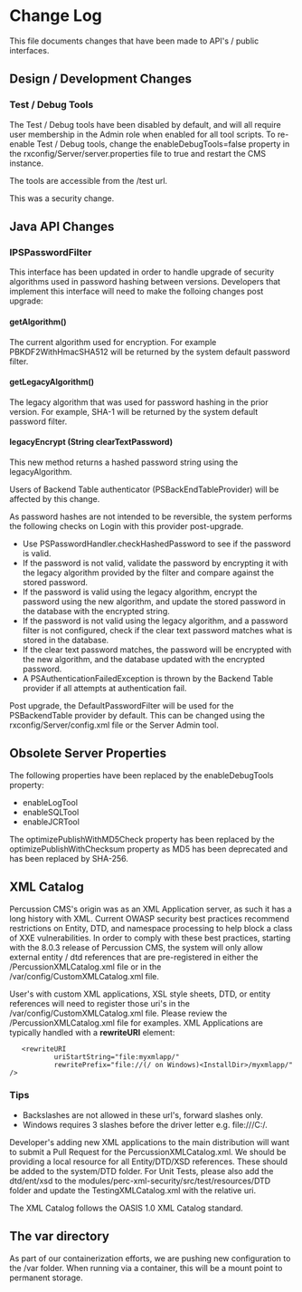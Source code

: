 
# Change Log

This file documents changes that have been made to API's / public interfaces.

## Design / Development Changes
### Test / Debug Tools
The Test / Debug tools have been disabled by default, and will all require user membership in the Admin role when enabled for all tool scripts. 
To re-enable Test / Debug tools, change the enableDebugTools=false property in the rxconfig/Server/server.properties file to true and restart the CMS instance. 

The tools are accessible from the /test url.

This was a security change.

## Java API Changes

### IPSPasswordFilter
This interface has been updated in order to handle upgrade of security algorithms used in password hashing between versions. Developers that implement this interface will need to make the folloing changes post upgrade:

#### getAlgorithm()
The current algorithm used for encryption.  For example PBKDF2WithHmacSHA512 will be returned by the system default password filter. 

#### getLegacyAlgorithm()
The legacy algorithm that was used for password hashing in the prior version.   For example, SHA-1 will be returned by the system default password filter.

#### legacyEncrypt (String clearTextPassword)
This new method returns a hashed password string using the legacyAlgorithm.

Users of Backend Table authenticator (PSBackEndTableProvider) will be affected by this change. 

As password hashes are not intended to be reversible, the system performs the following checks on Login with this provider post-upgrade.

* Use PSPasswordHandler.checkHashedPassword to see if the password is valid.
* If the password is not valid, validate the password by encrypting it with the legacy algorithm provided by the filter and compare against the stored password.
* If the password is valid using the legacy algorithm, encrypt the password using the new algorithm, and update the stored password in the database with the encrypted string.
* If the password is not valid using the legacy algorithm, and a password filter is not configured, check if the clear text password matches what is stored in the database.
* If the clear text password matches, the password will be encrypted with the new algorithm, and the database updated with the encrypted password.
* A PSAuthenticationFailedException is thrown by the Backend Table provider if all attempts at authentication fail.

Post upgrade, the DefaultPasswordFilter will be used for the PSBackendTable provider by default.  This can be changed using the rxconfig/Server/config.xml file or the Server Admin tool. 

## Obsolete Server Properties

The following properties have been replaced by the enableDebugTools property:

* enableLogTool
* enableSQLTool
* enableJCRTool

The optimizePublishWithMD5Check property has been replaced by the optimizePublishWithChecksum property as MD5 has been deprecated and has been replaced by SHA-256.

##  XML Catalog

Percussion CMS's origin was as an XML Application server, as such it has a long history with XML.  Current OWASP security best practices recommend restrictions on Entity, DTD, and namespace processing to help block a class of XXE vulnerabilities.  In order to comply with these best practices, starting with the 8.0.3 release of Percussion CMS, the system will only allow external entity / dtd references that are pre-registered in either the <InstallDir>/PercussionXMLCatalog.xml file or in the <InstallDir>/var/config/CustomXMLCatalog.xml file. 
 
User's with custom XML applications, XSL style sheets, DTD, or entity references will need to register those uri's in the <InstallDir>/var/config/CustomXMLCatalog.xml file.  Please review the <InstallDir>/PercussionXMLCatalog.xml file for examples.  XML Applications are typically handled with a **rewriteURI** element:
 
 ```
    <rewriteURI
            uriStartString="file:myxmlapp/"
            rewritePrefix="file://(/ on Windows)<InstallDir>/myxmlapp/" />
```
 
### Tips
 * Backslashes are not allowed in these url's, forward slashes only.  
 * Windows requires 3 slashes before the driver letter e.g. file:///C:/.
 
Developer's adding new XML applications to the main distribution will want to submit a Pull Request for the PercussionXMLCatalog.xml.  We should be providing a local resource for all Entity/DTD/XSD references.  These should be added to the system/DTD folder.  For Unit Tests, please also add the dtd/ent/xsd to the modules/perc-xml-security/src/test/resources/DTD folder and update the TestingXMLCatalog.xml with the relative uri. 
 
The XML Catalog follows the OASIS 1.0 XML Catalog standard.  
  
## The **var** directory

As part of our containerization efforts, we are pushing new configuration to the <InstallDir>/var folder. When running via a container, this will be a mount point to permanent storage.    
